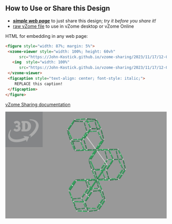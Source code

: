 
## How to Use or Share this Design

 - [***simple web page***](<https://John-Kostick.github.io/vzome-sharing/2023/11/17/12-02-33-TO-in-Sqrt-2-2/>) to just share this design; *try it before you share it!*
 - [raw vZome file](<https://raw.githubusercontent.com/John-Kostick/vzome-sharing/main/2023/11/17/12-02-33-TO-in-Sqrt-2-2/TO-in-Sqrt-2-2.vZome>) to use in vZome desktop or vZome Online
 
 HTML for embedding in any web page:
 ```html
<figure style="width: 87%; margin: 5%">
  <vzome-viewer style="width: 100%; height: 60vh"
       src="https://John-Kostick.github.io/vzome-sharing/2023/11/17/12-02-33-TO-in-Sqrt-2-2/TO-in-Sqrt-2-2.vZome" >
    <img  style="width: 100%"
       src="https://John-Kostick.github.io/vzome-sharing/2023/11/17/12-02-33-TO-in-Sqrt-2-2/TO-in-Sqrt-2-2.png" >
  </vzome-viewer>
  <figcaption style="text-align: center; font-style: italic;">
     REPLACE this caption!
  </figcaption>
</figure>
 ```

[vZome Sharing documentation](https://vzome.github.io/vzome/sharing.html#how-it-works)

![Image](<TO-in-Sqrt-2-2.png>)

